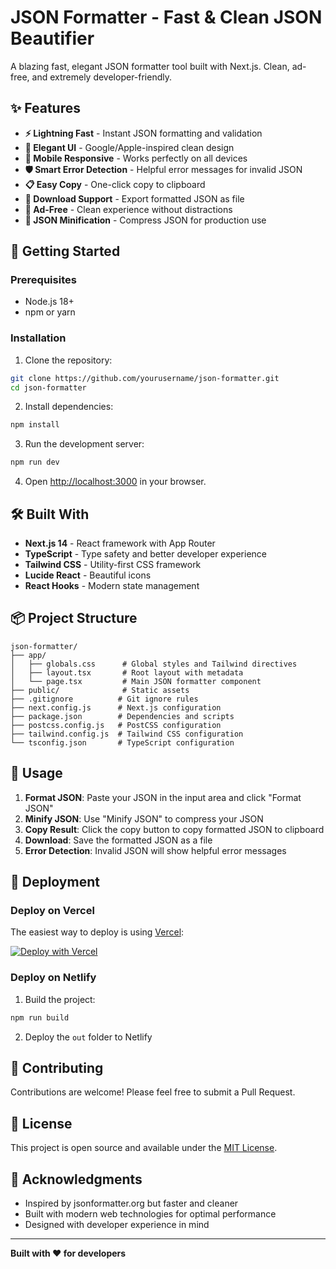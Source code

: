 # JSON Formatter - Fast & Clean JSON Beautifier

A blazing fast, elegant JSON formatter tool built with Next.js. Clean, ad-free, and extremely developer-friendly.

## ✨ Features

- **⚡ Lightning Fast** - Instant JSON formatting and validation
- **🎨 Elegant UI** - Google/Apple-inspired clean design
- **📱 Mobile Responsive** - Works perfectly on all devices
- **🛡️ Smart Error Detection** - Helpful error messages for invalid JSON
- **📋 Easy Copy** - One-click copy to clipboard
- **💾 Download Support** - Export formatted JSON as file
- **🚫 Ad-Free** - Clean experience without distractions
- **🔧 JSON Minification** - Compress JSON for production use

## 🚀 Getting Started

### Prerequisites

- Node.js 18+ 
- npm or yarn

### Installation

1. Clone the repository:
```bash
git clone https://github.com/yourusername/json-formatter.git
cd json-formatter
```

2. Install dependencies:
```bash
npm install
```

3. Run the development server:
```bash
npm run dev
```

4. Open [http://localhost:3000](http://localhost:3000) in your browser.

## 🛠️ Built With

- **Next.js 14** - React framework with App Router
- **TypeScript** - Type safety and better developer experience
- **Tailwind CSS** - Utility-first CSS framework
- **Lucide React** - Beautiful icons
- **React Hooks** - Modern state management

## 📦 Project Structure

```
json-formatter/
├── app/
│   ├── globals.css      # Global styles and Tailwind directives
│   ├── layout.tsx       # Root layout with metadata
│   └── page.tsx         # Main JSON formatter component
├── public/              # Static assets
├── .gitignore          # Git ignore rules
├── next.config.js      # Next.js configuration
├── package.json        # Dependencies and scripts
├── postcss.config.js   # PostCSS configuration
├── tailwind.config.js  # Tailwind CSS configuration
└── tsconfig.json       # TypeScript configuration
```

## 🎯 Usage

1. **Format JSON**: Paste your JSON in the input area and click "Format JSON"
2. **Minify JSON**: Use "Minify JSON" to compress your JSON
3. **Copy Result**: Click the copy button to copy formatted JSON to clipboard
4. **Download**: Save the formatted JSON as a file
5. **Error Detection**: Invalid JSON will show helpful error messages

## 🚀 Deployment

### Deploy on Vercel

The easiest way to deploy is using [Vercel](https://vercel.com):

[![Deploy with Vercel](https://vercel.com/button)](https://vercel.com/new/clone?repository-url=https://github.com/yourusername/json-formatter)

### Deploy on Netlify

1. Build the project:
```bash
npm run build
```

2. Deploy the `out` folder to Netlify

## 🤝 Contributing

Contributions are welcome! Please feel free to submit a Pull Request.

## 📄 License

This project is open source and available under the [MIT License](LICENSE).

## 🙏 Acknowledgments

- Inspired by jsonformatter.org but faster and cleaner
- Built with modern web technologies for optimal performance
- Designed with developer experience in mind

---

**Built with ❤️ for developers**